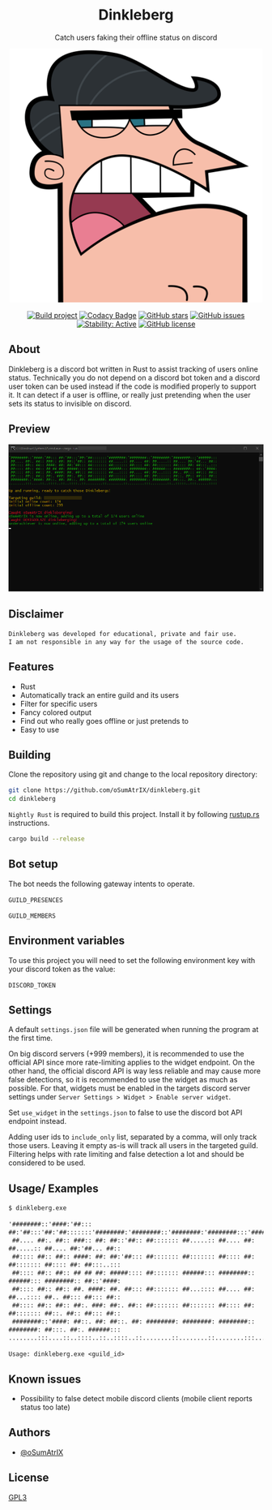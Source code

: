 <div align="center">

# Dinkleberg

Catch users faking their offline status on discord

<img src="assets/icon.svg" alt="logo" width="500"/>

<br>
 
 [![Build project](https://github.com/oSumAtrIX/dinkleberg/actions/workflows/rust.yml/badge.svg)](https://github.com/oSumAtrIX/dinkleberg/actions/workflows/rust.yml)
 [![Codacy Badge](https://app.codacy.com/project/badge/Grade/28e7f3c932ad4f2d88bcb27f45668dab)](https://www.codacy.com/gh/oSumAtrIX/dinkleberg/dashboard?utm_source=github.com&amp;utm_medium=referral&amp;utm_content=oSumAtrIX/dinkleberg&amp;utm_campaign=Badge_Grade)
 [![GitHub stars](https://img.shields.io/github/stars/oSumAtrIX/dinkleberg)](https://github.com/oSumAtrIX/dinkleberg/stargazers)
 [![GitHub issues](https://img.shields.io/github/issues/oSumAtrIX/dinkleberg)](https://github.com/oSumAtrIX/dinkleberg/issues)
 [![Stability: Active](https://masterminds.github.io/stability/active.svg)](https://masterminds.github.io/stability/active.html)
 [![GitHub license](https://img.shields.io/github/license/oSumAtrIX/dinkleberg)](https://github.com/oSumAtrIX/dinkleberg/blob/main/LICENSE)
</div>

## About

Dinkleberg is a discord bot written in Rust to assist tracking of users online status.
Technically you do not depend on a discord bot token and a discord user token can be used instead if the code is modified properly to support it.
It can detect if a user is offline, or really just pretending when the user sets its status to invisible on discord.

## Preview

<img src="assets/preview.png" alt="preview image"/>

## Disclaimer

```text
Dinkleberg was developed for educational, private and fair use.
I am not responsible in any way for the usage of the source code.
```

## Features

-   Rust
-   Automatically track an entire guild and its users
-   Filter for specific users
-   Fancy colored output
-   Find out who really goes offline or just pretends to
-   Easy to use

## Building

Clone the repository using git and change to the local repository directory:

```bash
git clone https://github.com/oSumAtrIX/dinkleberg.git
cd dinkleberg
```

`Nightly Rust` is required to build this project. Install it by following [rustup.rs](https://rustup.rs) instructions.

```bash
cargo build --release
```

## Bot setup

The bot needs the following gateway intents to operate.

`GUILD_PRESENCES`

`GUILD_MEMBERS`

## Environment variables

To use this project you will need to set the following environment key with your discord token as the value:

`DISCORD_TOKEN`

## Settings

A default `settings.json` file will be generated when running the program at the first time.

On big discord servers (+999 members), it is recommended to use the official API since more rate-limiting applies to the widget endpoint. On the other hand, the official discord API is way less reliable and may cause more false detections, so it is recommended to use the widget as much as possible.
For that, widgets must be enabled in the targets discord server settings under `Server Settings > Widget > Enable server widget`.

Set `use_widget` in the `settings.json` to false to use the discord bot API endpoint instead.

Adding user ids to `include_only` list, separated by a comma, will only track those users. Leaving it empty as-is will track all users in the targeted guild. Filtering helps with rate limiting and false detection a lot and should be considered to be used.

## Usage/ Examples

```text
$ dinkleberg.exe

'########::'####:'##::: ##:'##:::'##:'##:::::::'########:'########::'########:'########:::'######:::
 ##.... ##:. ##:: ###:: ##: ##::'##:: ##::::::: ##.....:: ##.... ##: ##.....:: ##.... ##:'##... ##::
 ##:::: ##:: ##:: ####: ##: ##:'##::: ##::::::: ##::::::: ##:::: ##: ##::::::: ##:::: ##: ##:::..:::
 ##:::: ##:: ##:: ## ## ##: #####:::: ##::::::: ######::: ########:: ######::: ########:: ##::'####:
 ##:::: ##:: ##:: ##. ####: ##. ##::: ##::::::: ##...:::: ##.... ##: ##...:::: ##.. ##::: ##::: ##::
 ##:::: ##:: ##:: ##:. ###: ##:. ##:: ##::::::: ##::::::: ##:::: ##: ##::::::: ##::. ##:: ##::: ##::
 ########::'####: ##::. ##: ##::. ##: ########: ########: ########:: ########: ##:::. ##:. ######:::
........:::....::..::::..::..::::..::........::........::........:::........::..:::::..:::......::::

Usage: dinkleberg.exe <guild_id>
```

## Known issues

-   Possibility to false detect mobile discord clients (mobile client reports status too late)

## Authors

-   [@oSumAtrIX](https://osumatrix.me/#github)

## License

[GPL3](https://choosealicense.com/licenses/agpl-3.0/)
